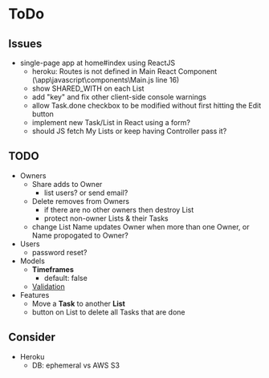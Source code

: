 # ToDo

## Issues
- single-page app at home#index using ReactJS
  - heroku: Routes is not defined in Main React Component (\app\javascript\components\Main.js line 16)
  - show SHARED_WITH on each List
  - add "key" and fix other client-side console warnings
  - allow Task.done checkbox to be modified without first hitting the Edit button
  - implement new Task/List in React using a form?
  - should JS fetch My Lists or keep having Controller pass it?

## TODO

- Owners
  - Share adds to Owner
    - list users?  or send email?
  - Delete removes from Owners
    - if there are no other owners then destroy List
    - protect non-owner Lists & their Tasks
  - change List Name updates Owner when more than one Owner, or Name propogated to Owner?
- Users
  - password reset?
- Models
  - **Timeframes**
    - default: false
  - [Validation](https://edgeguides.rubyonrails.org/active_record_validations.html)
- Features
  - Move a **Task** to another **List**
  - button on List to delete all Tasks that are done

## Consider

- Heroku
  - DB: ephemeral vs AWS S3

